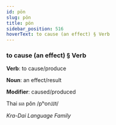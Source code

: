 ```yaml
---
id: pön
slug: pön
title: pön
sidebar_position: 516
hoverText: to cause (an effect) § Verb
---
```


### to cause (an effect) § Verb

**Verb**: to cause/produce

**Noun**: an effect/result

**Modifier**: caused/produced

Thai ผล pǒn /pʰon˩˩˦/

*Kra-Dai Language Family*